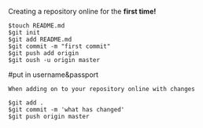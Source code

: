 Creating a repository online for the <b>first time!</b>
```
$touch README.md
$git init
$git add README.md
$git commit -m "first commit"
$git push add origin
$git oush -u origin master
```
#put in username&passport
```
When adding on to your repository online with changes

$git add .
$git commit -m 'what has changed'
$git push origin master
```
